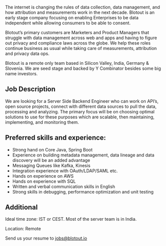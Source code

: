 The internet is changing the rules of data collection, data management, and how attribution and measurements work in the next decade. Blotout is an early stage company focusing on enabling Enterprises to be data independent while allowing consumers to be able to consent.

Blotout’s primary customers are Marketers and Product Managers that struggle with data management across web and apps and having to figure out privacy and compliance laws across the globe. We help these roles continue business as usual while taking care of measurements, attribution and privacy data ops.

Blotout is a remote only team based in Silicon Valley, India, Germany & Slovenia. We are seed stage and backed by Y Combinator besides some big name investors.

## Job Description

We are looking for a Server Side Backend Engineer who can work on API’s, open source projects, connect with different data sources to pull the data, processing and analyzing. The primary focus will be on choosing optimal solutions to use for these purposes which are scalable, then maintaining, implementing, and monitoring them.

## Preferred skills and experience:

-   Strong hand on Core Java, Spring Boot
-   Experience on building metadata management, data lineage and data discovery will be an added advantage
-   Messaging Queues like Kafka, Kinesis
-   Integration experience with OAuth/LDAP/SAML etc.
-   Hands on experience on AWS
-   Hands on experience with SQL
-   Written and verbal communication skills in English
-   Strong skills in debugging, performance optimization and unit testing

## Additional

Ideal time zone: IST or CEST. Most of the server team is in India.

Location: Remote

Send us your resume to [jobs@blotout.io](mailto:jobs@blotout.io)
